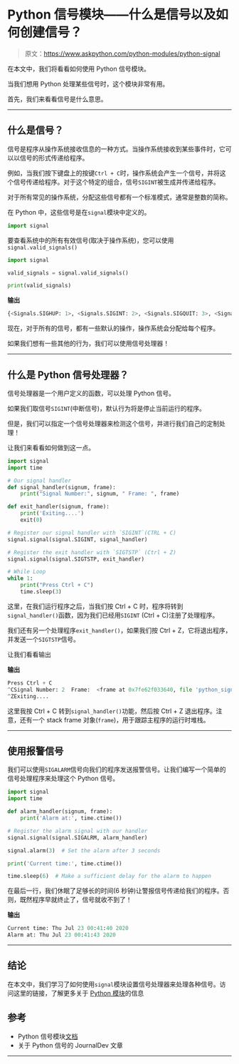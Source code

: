 # Python 信号模块——什么是信号以及如何创建信号？

> 原文：<https://www.askpython.com/python-modules/python-signal>

在本文中，我们将看看如何使用 Python 信号模块。

当我们想用 Python 处理某些信号时，这个模块非常有用。

首先，我们来看看信号是什么意思。

* * *

## 什么是信号？

信号是程序从操作系统接收信息的一种方式。当操作系统接收到某些事件时，它可以以信号的形式传递给程序。

例如，当我们按下键盘上的按键`Ctrl + C`时，操作系统会产生一个信号，并将这个信号传递给程序。对于这个特定的组合，信号`SIGINT`被生成并传递给程序。

对于所有常见的操作系统，分配这些信号都有一个标准模式，通常是整数的简称。

在 Python 中，这些信号是在`signal`模块中定义的。

```py
import signal

```

要查看系统中的所有有效信号(取决于操作系统)，您可以使用`signal.valid_signals()`

```py
import signal

valid_signals = signal.valid_signals()

print(valid_signals)

```

**输出**

```py
{<Signals.SIGHUP: 1>, <Signals.SIGINT: 2>, <Signals.SIGQUIT: 3>, <Signals.SIGILL: 4>, <Signals.SIGTRAP: 5>, <Signals.SIGABRT: 6>, <Signals.SIGBUS: 7>, <Signals.SIGFPE: 8>, <Signals.SIGKILL: 9>, <Signals.SIGUSR1: 10>, <Signals.SIGSEGV: 11>, <Signals.SIGUSR2: 12>, <Signals.SIGPIPE: 13>, <Signals.SIGALRM: 14>, <Signals.SIGTERM: 15>, 16, <Signals.SIGCHLD: 17>, <Signals.SIGCONT: 18>, <Signals.SIGSTOP: 19>, <Signals.SIGTSTP: 20>, <Signals.SIGTTIN: 21>, <Signals.SIGTTOU: 22>, <Signals.SIGURG: 23>, <Signals.SIGXCPU: 24>, <Signals.SIGXFSZ: 25>, <Signals.SIGVTALRM: 26>, <Signals.SIGPROF: 27>, <Signals.SIGWINCH: 28>, <Signals.SIGIO: 29>, <Signals.SIGPWR: 30>, <Signals.SIGSYS: 31>, <Signals.SIGRTMIN: 34>, 35, 36, 37, 38, 39, 40, 41, 42, 43, 44, 45, 46, 47, 48, 49, 50, 51, 52, 53, 54, 55, 56, 57, 58, 59, 60, 61, 62, 63, <Signals.SIGRTMAX: 64>}

```

现在，对于所有的信号，都有一些默认的操作，操作系统会分配给每个程序。

如果我们想有一些其他的行为，我们可以使用信号处理器！

* * *

## 什么是 Python 信号处理器？

信号处理器是一个用户定义的函数，可以处理 Python 信号。

如果我们取信号`SIGINT`(中断信号)，默认行为将是停止当前运行的程序。

但是，我们可以指定一个信号处理器来检测这个信号，并进行我们自己的定制处理！

让我们来看看如何做到这一点。

```py
import signal  
import time  

# Our signal handler
def signal_handler(signum, frame):  
    print("Signal Number:", signum, " Frame: ", frame)  

def exit_handler(signum, frame):
    print('Exiting....')
    exit(0)

# Register our signal handler with `SIGINT`(CTRL + C)
signal.signal(signal.SIGINT, signal_handler)

# Register the exit handler with `SIGTSTP` (Ctrl + Z)
signal.signal(signal.SIGTSTP, exit_handler)

# While Loop
while 1:  
    print("Press Ctrl + C") 
    time.sleep(3) 

```

这里，在我们运行程序之后，当我们按 Ctrl + C 时，程序将转到`signal_handler()`函数，因为我们已经用`SIGINT` (Ctrl + C)注册了处理程序。

我们还有另一个处理程序`exit_handler()`，如果我们按 Ctrl + Z，它将退出程序，并发送一个`SIGTSTP`信号。

让我们看看输出

**输出**

```py
Press Ctrl + C
^CSignal Number: 2  Frame:  <frame at 0x7fe62f033640, file 'python_signals.py', line 22, code <module>>
^ZExiting....

```

这里我按 Ctrl + C 转到`signal_handler()`功能，然后按 Ctrl + Z 退出程序。注意，还有一个 stack frame 对象(`frame`)，用于跟踪主程序的运行时堆栈。

* * *

## 使用报警信号

我们可以使用`SIGALARM`信号向我们的程序发送报警信号。让我们编写一个简单的信号处理程序来处理这个 Python 信号。

```py
import signal  
import time  

def alarm_handler(signum, frame):  
    print('Alarm at:', time.ctime())  

# Register the alarm signal with our handler
signal.signal(signal.SIGALRM, alarm_handler)

signal.alarm(3)  # Set the alarm after 3 seconds  

print('Current time:', time.ctime())  

time.sleep(6)  # Make a sufficient delay for the alarm to happen 

```

在最后一行，我们休眠了足够长的时间(6 秒钟)让警报信号传递给我们的程序。否则，既然程序早就终止了，信号就收不到了！

**输出**

```py
Current time: Thu Jul 23 00:41:40 2020
Alarm at: Thu Jul 23 00:41:43 2020

```

* * *

## 结论

在本文中，我们学习了如何使用`signal`模块设置信号处理器来处理各种信号。访问这里的链接，了解更多关于 [Python 模块](https://www.askpython.com/python-modules)的信息

## 参考

*   Python 信号模块[文档](https://docs.python.org/3/library/signal.html)
*   关于 Python 信号的 JournalDev 文章

* * *